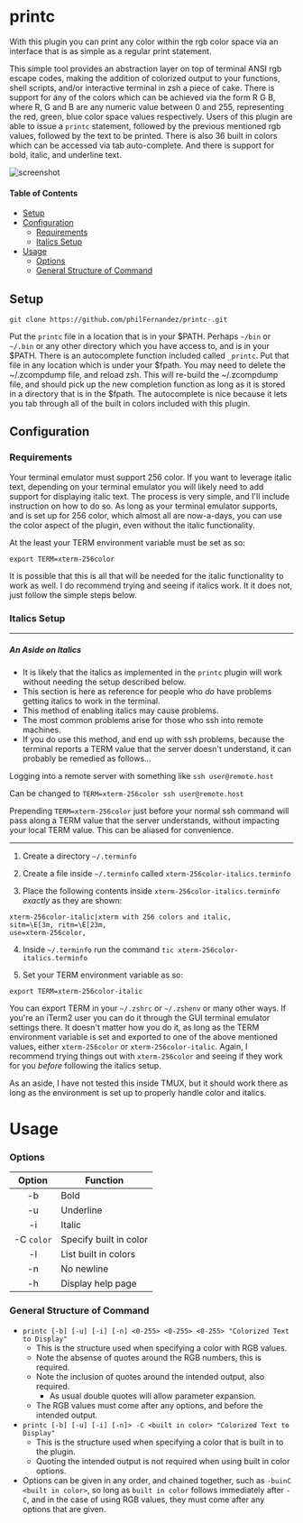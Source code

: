 # printc

With this plugin you can print any color within the rgb color space via an interface that
is as simple as a regular print statement.

This simple tool provides an abstraction layer on top of terminal ANSI rgb escape codes,
making the addition of colorized output to your functions, shell scripts, and/or
interactive terminal in zsh a piece of cake. There is support for any of the colors which
can be achieved via the form R G B, where R, G and B are any numeric value
between 0 and 255, representing the red, green, blue color space values respectively.
Users of this plugin are able to issue a  `printc` statement, followed by the previous
mentioned rgb values, followed by the text to be printed. There is also 36 built in colors
which can be accessed via tab auto-complete. And there is support for bold, italic, and
underline text.

![screenshot](https://imgur.com/K0FVGzr.png)


#### Table of Contents
 - [Setup](#Setup)
 - [Configuration](#Configuration)
    - [Requirements](#Requirements)
    - [Italics Setup](#Italics-Setup)
 - [Usage](#Usage)
    - [Options](#Options)
    - [General Structure of Command](#General-Structure-of-Command)


## Setup
`git clone https://github.com/philFernandez/printc-.git`

Put the `printc` file in a location that is in your $PATH. Perhaps `~/bin` or `~/.bin`
or any other directory which you have access to, and is in your $PATH. There is an
autocomplete function included called `_printc`. Put that file in any location
which is under your $fpath. You may need to delete the ~/.zcompdump file, and reload
zsh. This will re-build the ~/.zcompdump file, and should pick up the new completion
function as long as it is stored in a directory that is in the $fpath. The autocomplete
is nice because it lets you tab through all of the built in colors included
with this plugin.

## Configuration

### Requirements
Your terminal emulator must support 256 color. If you want to leverage italic text,
depending on your terminal emulator you will likely need to add support for displaying
italic text. The process is very simple, and I'll include instruction on how to do so. As
long as your terminal emulator supports, and is set up for 256 color, which almost all are
now-a-days, you can use the color aspect of the plugin, even without the italic
functionality.

At the least your TERM environment variable must be set as so:
```
export TERM=xterm-256color
```

It is possible that this is all that will be needed for the italic functionality to work
as well. I do recommend trying and seeing if italics work. It it does not, just follow the
simple steps below.

### Italics Setup

---
##### An Aside on Italics
 * It is likely that the italics as implemented in the `printc` plugin
   will work without needing the setup described below.
 * This section is here as reference for people who *do* have problems getting
   italics to work in the terminal.
 * This method of enabling italics may cause problems.
 * The most common problems arise for those who ssh into remote machines.
 * If you do use this method, and end up with ssh problems, because the terminal
   reports a TERM value that the server doesn't understand, it can probably be remedied as
   follows...


 Logging into a remote server with something like `ssh user@remote.host`

 Can be changed to `TERM=xterm-256color ssh user@remote.host`

 Prepending `TERM=xterm-256color` just before your normal ssh command will pass along a
 TERM value that the server understands, without impacting your local TERM value. This can
 be aliased for convenience.

---

 1) Create a directory `~/.terminfo`

 2) Create a file inside `~/.terminfo` called `xterm-256color-italics.terminfo`

 3) Place the following contents inside `xterm-256color-italics.terminfo` *exactly* as
 they are shown:

 ```
 xterm-256color-italic|xterm with 256 colors and italic,
 sitm=\E[3m, ritm=\E[23m,
 use=xterm-256color,
 ```

 4) Inside `~/.terminfo` run the command `tic xterm-256color-italics.terminfo`

 5) Set your TERM environment variable as so:
 ```
 export TERM=xterm-256color-italic
 ```
 You can export TERM in your `~/.zshrc` or `~/.zshenv` or many other ways. If you're an
 iTerm2 user you can do it through the GUI terminal emulator settings there. It doesn't
 matter how you do it, as long as the TERM environment variable is set and exported to
 one of the above mentioned values, either `xterm-256color` or `xterm-256color-italic`.
 Again, I recommend trying things out with `xterm-256color` and seeing if they work for
 you *before* following the italics setup.


 As an aside, I have not tested this inside TMUX, but it should work there as long as the
 environment is set up to properly handle color and italics.

# Usage

### Options
  | Option              | Function               |
  | :-----------------: | --------------         |
  | -b                  | Bold                   |
  | -u                  | Underline              |
  | -i                  | Italic                 |
  | -C `color`          | Specify built in color |
  | -l                  | List built in colors   |
  | -n                  | No newline             |
  | -h                  | Display help page      |

### General Structure of Command
 * `printc [-b] [-u] [-i] [-n] <0-255> <0-255> <0-255> "Colorized Text to Display"`
     * This is the structure used when specifying a color with RGB values.
     * Note the absense of quotes around the RGB numbers, this is required.
     * Note the inclusion of quotes around the intended output, also required.
         * As usual double quotes will allow parameter expansion.
     * The RGB values must come after any options, and before the intended output.
 * `printc [-b] [-u] [-i] [-n]> -C <built in color> "Colorized Text to Display"`
     * This is the structure used when specifying a color that is built in to the plugin.
     * Quoting the intended output is not required when using built in color options.
 * Options can be given in any order, and chained together, such as
 `-buinC <built in color>`, so long as `built in color` follows immediately after `-C`,
   and in the case of using RGB values, they must come after any options that are given.

